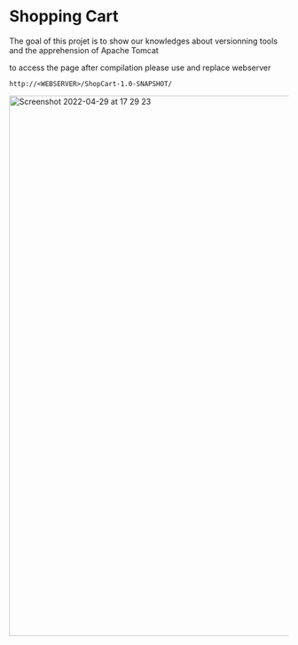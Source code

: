 # Shopping Cart

The goal of this projet is to show our knowledges about versionning tools and the apprehension of Apache Tomcat

to access the page after compilation please use and replace webserver
```
http://<WEBSERVER>/ShopCart-1.0-SNAPSHOT/
```

<img width="973" alt="Screenshot 2022-04-29 at 17 29 23" src="https://user-images.githubusercontent.com/6830158/165976155-bff9a784-1f2e-40f5-9175-5e5018c84221.png">
